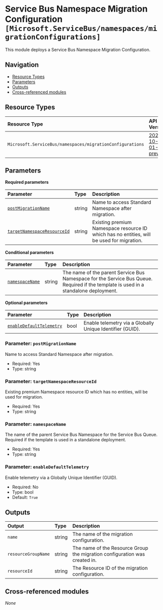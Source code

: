 # Service Bus Namespace Migration Configuration `[Microsoft.ServiceBus/namespaces/migrationConfigurations]`

This module deploys a Service Bus Namespace Migration Configuration.

## Navigation

- [Resource Types](#Resource-Types)
- [Parameters](#Parameters)
- [Outputs](#Outputs)
- [Cross-referenced modules](#Cross-referenced-modules)

## Resource Types

| Resource Type | API Version |
| :-- | :-- |
| `Microsoft.ServiceBus/namespaces/migrationConfigurations` | [2022-10-01-preview](https://learn.microsoft.com/en-us/azure/templates/Microsoft.ServiceBus/2022-10-01-preview/namespaces/migrationConfigurations) |

## Parameters

**Required parameters**

| Parameter | Type | Description |
| :-- | :-- | :-- |
| [`postMigrationName`](#parameter-postmigrationname) | string | Name to access Standard Namespace after migration. |
| [`targetNamespaceResourceId`](#parameter-targetnamespaceresourceid) | string | Existing premium Namespace resource ID which has no entities, will be used for migration. |

**Conditional parameters**

| Parameter | Type | Description |
| :-- | :-- | :-- |
| [`namespaceName`](#parameter-namespacename) | string | The name of the parent Service Bus Namespace for the Service Bus Queue. Required if the template is used in a standalone deployment. |

**Optional parameters**

| Parameter | Type | Description |
| :-- | :-- | :-- |
| [`enableDefaultTelemetry`](#parameter-enabledefaulttelemetry) | bool | Enable telemetry via a Globally Unique Identifier (GUID). |

### Parameter: `postMigrationName`

Name to access Standard Namespace after migration.

- Required: Yes
- Type: string

### Parameter: `targetNamespaceResourceId`

Existing premium Namespace resource ID which has no entities, will be used for migration.

- Required: Yes
- Type: string

### Parameter: `namespaceName`

The name of the parent Service Bus Namespace for the Service Bus Queue. Required if the template is used in a standalone deployment.

- Required: Yes
- Type: string

### Parameter: `enableDefaultTelemetry`

Enable telemetry via a Globally Unique Identifier (GUID).

- Required: No
- Type: bool
- Default: `True`


## Outputs

| Output | Type | Description |
| :-- | :-- | :-- |
| `name` | string | The name of the migration configuration. |
| `resourceGroupName` | string | The name of the Resource Group the migration configuration was created in. |
| `resourceId` | string | The Resource ID of the migration configuration. |

## Cross-referenced modules

_None_
